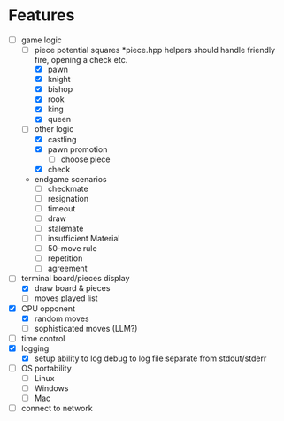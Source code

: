 # Features

- [ ] game logic
  - [ ] piece potential squares *piece.hpp helpers should handle friendly fire, opening a check etc.
    - [x] pawn
    - [x] knight
    - [x] bishop
    - [x] rook
    - [x] king
    - [x] queen
  - [ ] other logic
    - [x] castling
    - [x] pawn promotion
      - [ ] choose piece
    - [x] check
  - endgame scenarios
    - [ ]  checkmate
    - [ ]  resignation
    - [ ]  timeout
    - [ ]  draw
      - [ ]  stalemate
      - [ ]  insufficient Material
      - [ ]  50-move rule
      - [ ]  repetition
      - [ ]  agreement
- [ ] terminal board/pieces display
  - [x] draw board & pieces
  - [ ] moves played list
- [x] CPU opponent
  - [x] random moves
  - [ ] sophisticated moves (LLM?)
- [ ] time control
- [x] logging
  - [x] setup ability to log debug to log file separate from stdout/stderr
- [ ] OS portability
  - [ ] Linux
  - [ ] Windows
  - [ ] Mac
- [ ] connect to network
